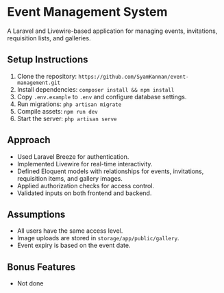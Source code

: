 # Event Management System

A Laravel and Livewire-based application for managing events, invitations, requisition lists, and galleries.

## Setup Instructions
1. Clone the repository: `https://github.com/SyamKannan/event-management.git`
2. Install dependencies: `composer install && npm install`
3. Copy `.env.example` to `.env` and configure database settings.
4. Run migrations: `php artisan migrate`
5. Compile assets: `npm run dev`
6. Start the server: `php artisan serve`

## Approach
- Used Laravel Breeze for authentication.
- Implemented Livewire for real-time interactivity.
- Defined Eloquent models with relationships for events, invitations, requisition items, and gallery images.
- Applied authorization checks for access control.
- Validated inputs on both frontend and backend.

## Assumptions
- All users have the same access level.
- Image uploads are stored in `storage/app/public/gallery`.
- Event expiry is based on the event date.

## Bonus Features
- Not done
